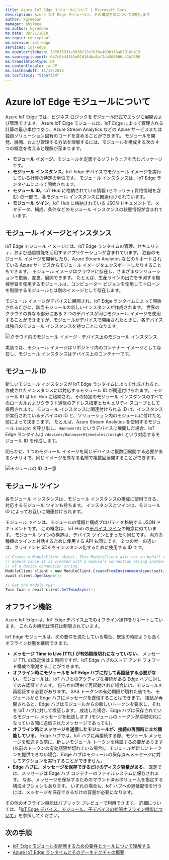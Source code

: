 ```yaml
---
title: Azure IoT Edge モジュールについて | Microsoft Docs
description: Azure IoT Edge モジュールと、その構成方法について説明します
author: kgremban
manager: philmea
ms.author: kgremban
ms.date: 09/21/2018
ms.topic: conceptual
ms.service: iot-edge
services: iot-edge
ms.openlocfilehash: 3d76f5931e3636f19c2030c4090116a0791db819
ms.sourcegitcommit: 6b7c8b44361e87d18dba8af2da306666c41b9396
ms.translationtype: HT
ms.contentlocale: ja-JP
ms.lasthandoff: 11/12/2018
ms.locfileid: "51567334"
---
```

# <a name="understand-azure-iot-edge-modules"></a>Azure IoT Edge モジュールについて

Azure IoT Edge では、ビジネス ロジックを*モジュール*形式でエッジに展開および管理できます。 Azure IoT Edge モジュールは、IoT Edge によって管理される計算の最小単位であり、Azure Stream Analytics などの Azure サービスまたは独自ソリューション固有のコードを含めることができます。 モジュールを開発、展開、および管理する方法を理解するには、モジュールを構成する次の 4 つの概念を考えると理解が深まります。

* **モジュール イメージ**。モジュールを定義するソフトウェアを含むパッケージです。
* **モジュール インスタンス**。IoT Edge デバイスでモジュール イメージを実行している計算の特定の単位です。 モジュール インスタンスは、IoT Edge ランタイムによって開始されます。
* **モジュール ID**。IoT Hub に格納されている情報 (セキュリティ資格情報を含む) の一部で、各モジュール インスタンスに関連付けられています。
* **モジュール ツイン**。IoT Hub に格納されている JSON ドキュメントで、メタデータ、構成、条件などのモジュール インスタンスの状態情報が含まれています。 

## <a name="module-images-and-instances"></a>モジュール イメージとインスタンス

IoT Edge モジュール イメージには、IoT Edge ランタイムの管理、セキュリティ、および通信機能を活用するアプリケーションが含まれています。 独自のモジュール イメージを開発したり、Azure Stream Analytics などのサポートされている Azure サービスからモジュール イメージをエクスポートしたりすることもできます。
モジュール イメージはクラウドに存在し、さまざまなソリューションで更新、変更、展開できます。 たとえば、生産ラインの出力を予測する機械学習を使用するモジュールは、コンピューター ビジョンを使用してドローンを制御するモジュールとは別のイメージとして存在します。 

モジュール イメージがデバイスに展開され、IoT Edge ランタイムによって開始されるたびに、該当モジュールの新しいインスタンスが作成されます。 世界のクラウドの異なる部分にある 2 つのデバイスが同じモジュール イメージを使用することができますが、モジュールがデバイスで開始されたときに、各デバイスは独自のモジュール インスタンスを持つことになります。 

![クラウド内のモジュール イメージ - デバイス上のモジュール インスタンス](./media/iot-edge-modules/image_instance.png)

実装では、モジュール イメージはリポジトリ内のコンテナー イメージとして存在し、モジュール インスタンスはデバイス上のコンテナーです。 

<!--
As use cases for Azure IoT Edge grow, new types of module images and instances will be created. For example, resource constrained devices cannot run containers so may require module images that exist as dynamic link libraries and instances that are executables. 
-->

## <a name="module-identities"></a>モジュール ID

新しいモジュール インスタンスが IoT Edge ランタイムによって作成されると、作成されたインスタンスには対応するモジュール ID が関連付けられます。 モジュール ID は IoT Hub に格納され、その特定のモジュール インスタンスのすべてのローカルおよびクラウド通信のアドレス指定とセキュリティ スコープとして採用されます。
モジュール インスタンスに関連付けられる ID は、インスタンスが実行されているデバイスの ID と、ソリューション内のモジュールに付けた名前によって決まります。 たとえば、Azure Stream Analytics を使用するモジュール `insight` を呼び出し、`Hannover01` というデバイスに展開した場合、IoT Edge ランタイムは `/devices/Hannover01/modules/insight` という対応するモジュール ID を作成します。

明らかに、1 つのモジュール イメージを同じデバイスに複数回展開する必要があるシナリオで、同じイメージを異なる名前で複数回展開することができます。

![モジュールの ID は一意](./media/iot-edge-modules/identity.png)

## <a name="module-twins"></a>モジュール ツイン

各モジュール インスタンスは、モジュール インスタンスの構成に使用できる、対応するモジュール ツインも持ちます。 インスタンスとツインは、モジュール ID によってお互いに関連付けられます。 

モジュール ツインは、モジュールの情報と構成プロパティを格納する JSON ドキュメントです。 この概念は、IoT Hub の[デバイス ツイン](../iot-hub/iot-hub-devguide-device-twins.md)の概念に似ています。 モジュール ツインの構造は、デバイス ツインとまったく同じです。 両方の種類のツインと対話するために使用する API も同じです。 2 つの唯一の違いは、クライアント SDK をインスタンス化するために使用する ID です。 

```csharp
// Create a ModuleClient object. This ModuleClient will act on behalf of a 
// module since it is created with a module’s connection string instead 
// of a device connection string. 
ModuleClient client = new ModuleClient.CreateFromEnvironmentAsync(settings); 
await client.OpenAsync(); 
 
// Get the module twin 
Twin twin = await client.GetTwinAsync(); 
```

## <a name="offline-capabilities"></a>オフライン機能

Azure IoT Edge は、IoT Edge デバイス上でのオフライン操作をサポートしています。 これらの機能は現在は制限されています。 

IoT Edge モジュールは、次の要件を満たしている場合、既定の時間よりも長くオフライン状態を継続できます。 

* **メッセージ Time to Live (TTL) が有効期限切れになっていない**。 メッセージ TTL の既定値は 2 時間ですが、IoT Edge ハブのストア アンド フォワード構成で増減することができます。 
* **オフライン時にモジュールを IoT Edge ハブに対して再認証する必要がない**。 モジュールは、IoT ハブとのアクティブな接続がある Edge ハブに対してのみ認証できます。 何らかの理由で再起動された場合には、モジュールを再認証する必要があります。 SAS トークンの有効期限が切れた後でも、モジュールから Edge ハブにメッセージを送信することはできます。 接続が再開されると、Edge ハブはモジュールからの新しいトークンを要求し、それを IoT ハブに対して検証します。 成功した場合、Edge ハブは保存されているモジュール メッセージを転送します (モジュールのトークンが期限切れになっている間に送信されたメッセージであっても)。 
* **オフライン時にメッセージを送信したモジュールが、接続の再開時にまだ機能している**。 Edge ハブでは、IoT ハブに再接続する際、モジュール メッセージを転送する前に、新しいモジュール トークンを検証する必要があります (以前のトークンの有効期限が切れている場合)。 モジュールが新しいトークンを提供できない場合、Edge ハブはモジュールの保存済みメッセージに対してアクションを実行することができません。 
* **Edge ハブに、メッセージを保存できるだけのディスク容量がある**。 既定では、メッセージは Edge ハブ コンテナーのファイルシステムに保存されます。 なお、メッセージを保存するためのマウント済みボリュームを指定する構成オプションもあります。 いずれの場合も、IoT ハブへの遅延配信を行うには、メッセージを保存できるだけの容量が必要になります。  

その他のオフライン機能はパブリック プレビューで利用できます。 詳細については、「[IoT Edge デバイス、モジュール、子デバイスの拡張オフライン機能について](offline-capabilities.md)」を参照してください。

## <a name="next-steps"></a>次の手順
 - [IoT Edge モジュールを開発するための要件とツールについて理解する](module-development.md)
 - [Azure IoT Edge ランタイムとそのアーキテクチャの概要](iot-edge-runtime.md)

<!-- Images -->
[2]: ./media/iot-edge-modules/identity.png
